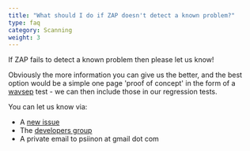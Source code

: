```yaml
---
title: "What should I do if ZAP doesn't detect a known problem?"
type: faq
category: Scanning
weight: 3
---
```


If ZAP fails to detect a known problem then please let us know!

Obviously the more information you can give us the better, and the best option
would be a simple one page 'proof of concept' in the form of a
[wavsep](https://github.com/sectooladdict/wavsep) test - we can then include
those in our regression tests.

You can let us know via:

- A [new issue](https://github.com/zaproxy/zaproxy/issues/new)
- The [developers group](https://groups.google.com/group/zaproxy-develop)
- A private email to psiinon at gmail dot com
